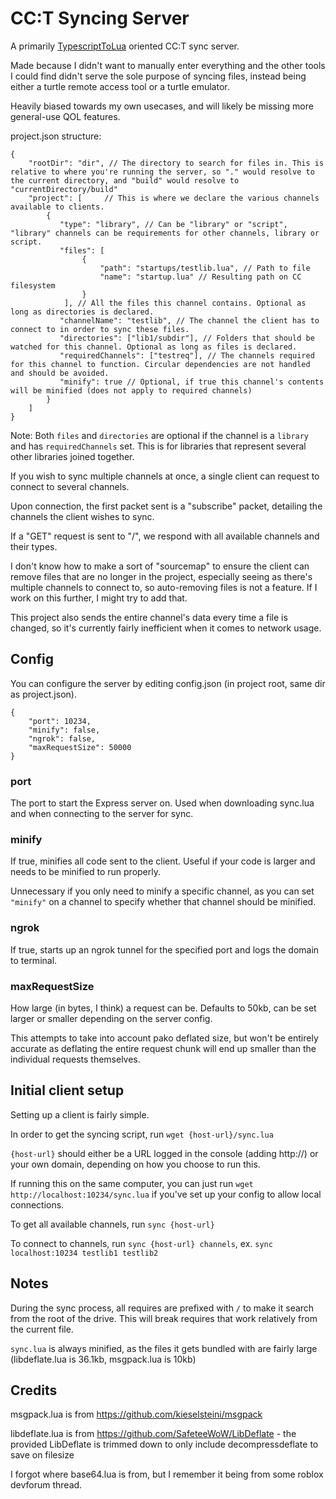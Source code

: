 # CC:T Syncing Server

A primarily [TypescriptToLua](https://typescripttolua.github.io/) oriented CC:T sync server.

Made because I didn't want to manually enter everything and the other tools I could find didn't serve the sole purpose of syncing files, instead being either a turtle remote access tool or a turtle emulator.

Heavily biased towards my own usecases, and will likely be missing more general-use QOL features.

project.json structure:
```json5
{
    "rootDir": "dir", // The directory to search for files in. This is relative to where you're running the server, so "." would resolve to the current directory, and "build" would resolve to "currentDirectory/build"
    "project": [     // This is where we declare the various channels available to clients.
        {
           "type": "library", // Can be "library" or "script", "library" channels can be requirements for other channels, library or script.
           "files": [
                {
                    "path": "startups/testlib.lua", // Path to file
                    "name": "startup.lua" // Resulting path on CC filesystem
                }
            ], // All the files this channel contains. Optional as long as directories is declared.
           "channelName": "testlib", // The channel the client has to connect to in order to sync these files.
           "directories": ["lib1/subdir"], // Folders that should be watched for this channel. Optional as long as files is declared.
           "requiredChannels": ["testreq"], // The channels required for this channel to function. Circular dependencies are not handled and should be avoided.
           "minify": true // Optional, if true this channel's contents will be minified (does not apply to required channels)
        }
    ]
}
```
Note: Both `files` and `directories` are optional if the channel is a `library` and has `requiredChannels` set. This is for libraries that represent several other libraries joined together.

If you wish to sync multiple channels at once, a single client can request to connect to several channels.

Upon connection, the first packet sent is a "subscribe" packet, detailing the channels the client wishes to sync.

If a "GET" request is sent to "/", we respond with all available channels and their types.

I don't know how to make a sort of "sourcemap" to ensure the client can remove files that are no longer in the project, especially seeing as there's multiple channels to connect to, so auto-removing files is not a feature. If I work on this further, I might try to add that.

This project also sends the entire channel's data every time a file is changed, so it's currently fairly inefficient when it comes to network usage.

## Config 

You can configure the server by editing config.json (in project root, same dir as project.json).

```json5
{
    "port": 10234,
    "minify": false,
    "ngrok": false,
    "maxRequestSize": 50000
}
```

### port
The port to start the Express server on. Used when downloading sync.lua and when connecting to the server for sync.

### minify
If true, minifies all code sent to the client. Useful if your code is larger and needs to be minified to run properly.

Unnecessary if you only need to minify a specific channel, as you can set `"minify"` on a channel to specify whether that channel should be minified.

### ngrok
If true, starts up an ngrok tunnel for the specified port and logs the domain to terminal.

### maxRequestSize
How large (in bytes, I think) a request can be. Defaults to 50kb, can be set larger or smaller depending on the server config.

This attempts to take into account pako deflated size, but won't be entirely accurate as deflating the entire request chunk will end up smaller than the individual requests themselves.

## Initial client setup

Setting up a client is fairly simple.

In order to get the syncing script, run `wget {host-url}/sync.lua`

`{host-url}` should either be a URL logged in the console (adding http://) or your own domain, depending on how you choose to run this.

If running this on the same computer, you can just run `wget http://localhost:10234/sync.lua` if you've set up your config to allow local connections.

To get all available channels, run `sync {host-url}`

To connect to channels, run `sync {host-url} channels`, ex. `sync localhost:10234 testlib1 testlib2`

## Notes

During the sync process, all requires are prefixed with `/` to make it search from the root of the drive. This will break requires that work relatively from the current file.

`sync.lua` is always minified, as the files it gets bundled with are fairly large (libdeflate.lua is 36.1kb, msgpack.lua is 10kb)

## Credits

msgpack.lua is from https://github.com/kieselsteini/msgpack

libdeflate.lua is from https://github.com/SafeteeWoW/LibDeflate
    - the provided LibDeflate is trimmed down to only include decompressdeflate to save on filesize

I forgot where base64.lua is from, but I remember it being from some roblox devforum thread.
